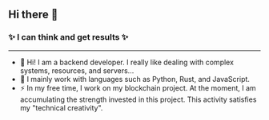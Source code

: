 ## Hi there 👋

### ✨ I can think and get results ✨

---
- 🤔 Hi! I am a backend developer. I really like dealing with complex systems, resources, and servers...
- 🌱 I mainly work with languages such as Python, Rust, and JavaScript.
- ⚡ In my free time, I work on my blockchain project. At the moment, I am accumulating the strength invested in this project. This activity satisfies my "technical creativity".
